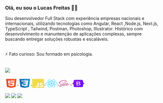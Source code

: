 ### Olá, eu sou o Lucas Freitas 🖖🏽
Sou desenvolvedor Full Stack com experiência empresas nacionais e internacionais, utilizando tecnologias como
Angular, React ,Node.js, Next.js, TypeScript , Tailwind, Postman, Photoshop, Illustrator. Histórico com
desenvolvimento e manuntenção de aplicações complexas, sempre buscando entregar soluções robustas e
escaláveis. <br><br>

⚡ Fato curioso: Sou formado em psicologia.<br><br>

<div>
  <a href="https://github.com/FreitasLucas01">
  <img height="180em" src="https://github-readme-stats.vercel.app/api/top-langs/?username=FreitasLucas01&layout=compact&langs_count=7&theme=dark"/>
  <div style="display: inline_block"><br>

  <img align="center" alt="HTML" height="30" width="40" src="https://raw.githubusercontent.com/devicons/devicon/master/icons/html5/html5-original.svg">
  <img align="center" alt="CSS" height="30" width="40" src="https://raw.githubusercontent.com/devicons/devicon/master/icons/css3/css3-original.svg">
  <img align="center" alt="Js" height="30" width="40" src="https://raw.githubusercontent.com/devicons/devicon/master/icons/javascript/javascript-plain.svg">
  <img align="center" alt="React" height="30" width="40" src="https://raw.githubusercontent.com/devicons/devicon/master/icons/react/react-original.svg">
  <img align="center" alt="SASS" height="30" width="40" src="https://raw.githubusercontent.com/devicons/devicon/master/icons/sass/sass-original.svg">
  <img align="center" alt="SASS" height="30" width="40" src="https://github.com/devicons/devicon/blob/master/icons/bootstrap/bootstrap-original.svg">
 </div> 
<div> 
  <br>
  <a href="https://instagram.com/freitaslucas02" target="_blank"><img src="https://img.shields.io/badge/-Instagram-%23E4405F?style=for-the-badge&logo=instagram&logoColor=white" target="_blank"></a>
  <a href = "mailto:lucasfreitasdesa02@gmail.com"><img src="https://img.shields.io/badge/-Gmail-%23333?style=for-the-badge&logo=gmail&logoColor=white" target="_blank"></a>
  <a href="https://www.linkedin.com/in/lucasfreitas01" target="_blank"><img src="https://img.shields.io/badge/-LinkedIn-%230077B5?style=for-the-badge&logo=linkedin&logoColor=white" target="_blank"></a>
